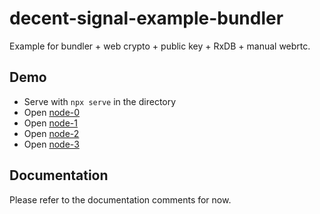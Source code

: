 # decent-signal-example-bundler

Example for bundler + web crypto + public key + RxDB + manual webrtc.

## Demo

* Serve with `npx serve` in the directory
* Open [node-0](http://localhost:5000/?id=0)
* Open [node-1](http://localhost:5000/?id=1)
* Open [node-2](http://localhost:5000/?id=2)
* Open [node-3](http://localhost:5000/?id=3)

## Documentation

Please refer to the documentation comments for now.
